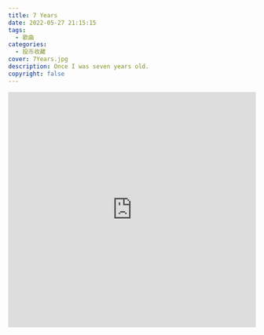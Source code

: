 ```yaml
---
title: 7 Years
date: 2022-05-27 21:15:15
tags:
  - 歌曲
categories:
  - 投币收藏
cover: 7Years.jpg
description: Once I was seven years old.
copyright: false
---
```


<iframe
  src="https://player.bilibili.com/player.html?aid=213952979&bvid=BV1Na411J7Jh&cid=718091836&page=1"
  scrolling="no"
  border="0"
  frameborder="no"
  width="100%"
  framespacing="0"
  allowfullscreen="true"
>
</iframe>

<style>
iframe {
  height: 480px;
}
@media (max-width: 768px) {
  iframe {
    height: 300px;
  }
}
@media (max-width: 480px) {
  iframe {
    height: 250px;
  }
}
</style>
